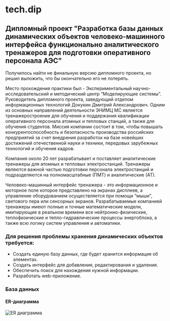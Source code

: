 # tech.dip

## Дипломный проект "Разработка базы данных динамических объектов человеко-машинного интерфейса функционально аналитического тренажеров для подготовки оперативного персонала АЭС"

Получилось найти не финальную версию дипломного проекта, но решил выложить, что бы окончательно его не потерять.

Место прохождения практики был - Экспериментальный научно-исследовательский и методический центр “Моделирующие системы”. Руководитель дипломного проекта, заведующий отделом информационных технологий Докукин Дмитрий Александрович. Одним из основных направлений деятельности ЭНИМЦ МС является тренажеростроение для обучения и поддержания квалификации оперативного персонала атомных и тепловых станций, а также для обучения студентов. Миссия компании состоит в том, чтобы повышать конкурентоспособность и безопасность производства российских предприятий за счет внедрения разработок на базе новейших достижений отечественной науки и техники, передовых зарубежных технологий и обучения кадров.

Компания около 20 лет разрабатывает и поставляет аналитические тренажеры для атомных и тепловых электростанций. 
Тренажеры являются важной частью подготовки персонала электростанций и подразделяются на полномасштабные (ПМТ) и аналитические (АТ). 

Человеко-машинный интерфейс тренажера - это информационное и моторное поле которое представлено на экранах дисплеев, а управление оборудованием осуществляется при помощи “мыши”, светового пера или сенсорных экранов.
Разрабатываемые компанией тренажеры имеют полные и точные математические модели, имитирующие в реальном времени все нейтронно-физические, теплофизические и тепло-гидравлические процессы энергоблока, а также всю логику систем управления и автоматики.

### Для решения проблемы хранения динамических объектов требуется:
* Создать единую базу данных, где будет хранится информация об элементах.
* Создать интерфейс для добавления, редактирования и удаления.
* Обеспечить поиск для нахождения нужной информации.
* Разработать web-приложение.

### База данных

#### ER-диаграмма

![ER диаграмма](http://projects.mypass.cloud/tech/erd.png)
